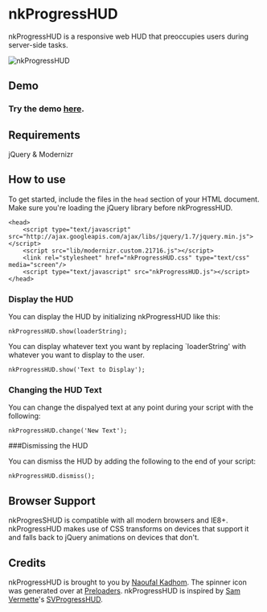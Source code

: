 nkProgressHUD
=============

nkProgressHUD is a responsive web HUD that preoccupies users during server-side tasks.

![nkProgressHUD](http://naoufal.github.io/nkProgressHUD/demo-assets/screenshot.png)

Demo
----------
### Try the demo [here](http://naoufal.com/projects/nkprogresshud/).

Requirements
----------
jQuery & Modernizr

How to use
----------

To get started, include the files in the `head` section of your HTML document.  Make sure you're loading the jQuery library before nkProgressHUD.

    <head>
        <script type="text/javascript" src="http://ajax.googleapis.com/ajax/libs/jquery/1.7/jquery.min.js"></script>
        <script src="lib/modernizr.custom.21716.js"></script>   
        <link rel="stylesheet" href="nkProgressHUD.css" type="text/css" media="screen"/>
        <script type="text/javascript" src="nkProgressHUD.js"></script>
    </head>

### Display the HUD

You can display the HUD by initializing nkProgressHUD like this:

    nkProgressHUD.show(loaderString);

You can display whatever text you want by replacing `loaderString' with whatever you want to display to the user.

    nkProgressHUD.show('Text to Display');

### Changing the HUD Text

You can change the dispalyed text at any point during your script with the following:

    nkProgressHUD.change('New Text');

###Dismissing the HUD

You can dismiss the HUD by adding the following to the end of your script:

    nkProgressHUD.dismiss();

## Browser Support

nkProgresSHUD is compatible with all modern browsers and IE8+. nkProgressHUD makes use of CSS transforms on devices that support it and falls back to jQuery animations on devices that don't.

## Credits

nkProgressHUD is brought to you by [Naoufal Kadhom](https://twitter.com/naoufal). The spinner icon was generated over at [Preloaders](http://preloaders.net/). nkProgressHUD is inspired by [Sam Vermette](http://samvermette.com)'s [SVProgressHUD](https://github.com/samvermette/SVProgressHUD).

